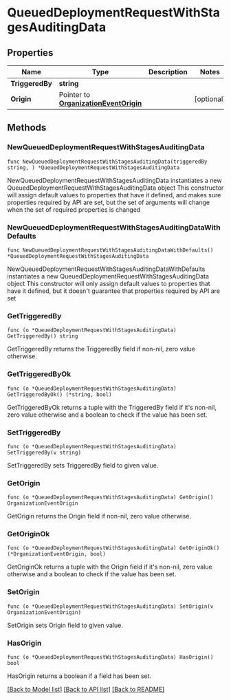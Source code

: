 # QueuedDeploymentRequestWithStagesAuditingData

## Properties

Name | Type | Description | Notes
------------ | ------------- | ------------- | -------------
**TriggeredBy** | **string** |  | 
**Origin** | Pointer to [**OrganizationEventOrigin**](OrganizationEventOrigin.md) |  | [optional] 

## Methods

### NewQueuedDeploymentRequestWithStagesAuditingData

`func NewQueuedDeploymentRequestWithStagesAuditingData(triggeredBy string, ) *QueuedDeploymentRequestWithStagesAuditingData`

NewQueuedDeploymentRequestWithStagesAuditingData instantiates a new QueuedDeploymentRequestWithStagesAuditingData object
This constructor will assign default values to properties that have it defined,
and makes sure properties required by API are set, but the set of arguments
will change when the set of required properties is changed

### NewQueuedDeploymentRequestWithStagesAuditingDataWithDefaults

`func NewQueuedDeploymentRequestWithStagesAuditingDataWithDefaults() *QueuedDeploymentRequestWithStagesAuditingData`

NewQueuedDeploymentRequestWithStagesAuditingDataWithDefaults instantiates a new QueuedDeploymentRequestWithStagesAuditingData object
This constructor will only assign default values to properties that have it defined,
but it doesn't guarantee that properties required by API are set

### GetTriggeredBy

`func (o *QueuedDeploymentRequestWithStagesAuditingData) GetTriggeredBy() string`

GetTriggeredBy returns the TriggeredBy field if non-nil, zero value otherwise.

### GetTriggeredByOk

`func (o *QueuedDeploymentRequestWithStagesAuditingData) GetTriggeredByOk() (*string, bool)`

GetTriggeredByOk returns a tuple with the TriggeredBy field if it's non-nil, zero value otherwise
and a boolean to check if the value has been set.

### SetTriggeredBy

`func (o *QueuedDeploymentRequestWithStagesAuditingData) SetTriggeredBy(v string)`

SetTriggeredBy sets TriggeredBy field to given value.


### GetOrigin

`func (o *QueuedDeploymentRequestWithStagesAuditingData) GetOrigin() OrganizationEventOrigin`

GetOrigin returns the Origin field if non-nil, zero value otherwise.

### GetOriginOk

`func (o *QueuedDeploymentRequestWithStagesAuditingData) GetOriginOk() (*OrganizationEventOrigin, bool)`

GetOriginOk returns a tuple with the Origin field if it's non-nil, zero value otherwise
and a boolean to check if the value has been set.

### SetOrigin

`func (o *QueuedDeploymentRequestWithStagesAuditingData) SetOrigin(v OrganizationEventOrigin)`

SetOrigin sets Origin field to given value.

### HasOrigin

`func (o *QueuedDeploymentRequestWithStagesAuditingData) HasOrigin() bool`

HasOrigin returns a boolean if a field has been set.


[[Back to Model list]](../README.md#documentation-for-models) [[Back to API list]](../README.md#documentation-for-api-endpoints) [[Back to README]](../README.md)



